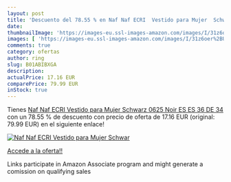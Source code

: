 ```yaml
---
layout: post
title: 'Descuento del 78.55 % en Naf Naf ECRI  Vestido para Mujer  Schwar'
date: 
thumbnailImage: 'https://images-eu.ssl-images-amazon.com/images/I/31z6oer%2BU-L._SL200_.jpg'
images: [ 'https://images-eu.ssl-images-amazon.com/images/I/31z6oer%2BU-L._SL200_.jpg' ]
comments: true
category: ofertas
author: ring
slug: B01ABIBXGA
description:
actualPrice: 17.16 EUR
comparePrice: 79.99 EUR
inStock: true
---
```


Tienes [Naf Naf ECRI  Vestido para Mujer  Schwarz  0625 Noir   ES ES 36  DE 34 ](https://www.amazon.es/dp/B01ABIBXGA/?tag=tolees-21) con un 78.55 % de descuento con precio de oferta de 17.16 EUR (original: 79.99 EUR) en el siguiente enlace!

[![Naf Naf ECRI  Vestido para Mujer  Schwar](https://images-eu.ssl-images-amazon.com/images/I/31z6oer%2BU-L._SL200_.jpg)](https://www.amazon.es/dp/B01ABIBXGA/?tag=tolees-21)

[Accede a la oferta!!](https://www.amazon.es/dp/B01ABIBXGA/?tag=tolees-21)

Links participate in Amazon Associate program and might generate a comission on qualifying sales


